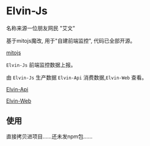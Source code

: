 # Elvin-Js

名称来源一位朋友网民 "艾文"

基于mitojs魔改, 用于"自建前端监控", 代码已全部开源。

[mitojs](https://github.com/clouDr-f2e/mitojs)

`Elvin-Js` 前端监控数据上报。

由 `Elvin-Js` 生产数据 `Elvin-Api` 消费数据,`Elvin-Web` 查看。

[Elvin-Api](https://github.com/galaxy-softwares/elvin-api)

[Elvin-Web](https://github.com/galaxy-softwares/elvin-web)

## 使用

直接拷贝进项目……还未发npm包……
